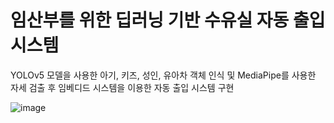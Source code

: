 # 임산부를 위한 딥러닝 기반 수유실 자동 출입 시스템
YOLOv5 모델을 사용한 아기, 키즈, 성인, 유아차 객체 인식 및 MediaPipe를 사용한 자세 검출 후 임베디드 시스템을 이용한 자동 출입 시스템 구현

![image](https://github.com/kchaeeun/DeepLearning_NursingRoom/assets/102590823/095933e0-7bf7-4cfa-9bc8-272c5f6c3f6c)

